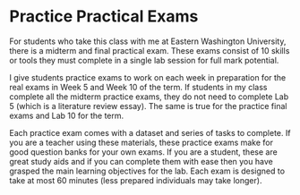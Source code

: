 # Practice Practical Exams

For students who take this class with me at Eastern Washington University, there is a midterm and final practical exam. These exams consist of 10 skills or tools they must complete in a single lab session for full mark potential. 

I give students practice exams to work on each week in preparation for the real exams in Week 5 and Week 10 of the term. If students in my class complete all the midterm practice exams, they do not need to complete Lab 5 (which is a literature review essay). The same is true for the practice final exams and Lab 10 for the term. 

Each practice exam comes with a dataset and series of tasks to complete. If you are a teacher using these materials, these practice exams make for good question banks for your own exams. If you are a student, these are great study aids and if you can complete them with ease then you have grasped the main learning objectives for the lab. Each exam is designed to take at most 60 minutes (less prepared individuals may take longer). 
